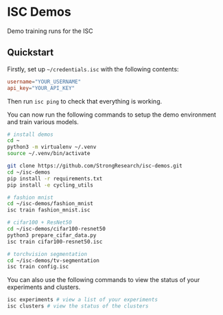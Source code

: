 # ISC Demos

Demo training runs for the ISC

## Quickstart

Firstly, set up `~/credentials.isc` with the following contents:

```toml
username="YOUR_USERNAME"
api_key="YOUR_API_KEY"
```

Then run `isc ping` to check that everything is working.

You can now run the following commands to setup the demo environment
and train various models.

```bash
# install demos
cd ~
python3 -m virtualenv ~/.venv
source ~/.venv/bin/activate

git clone https://github.com/StrongResearch/isc-demos.git
cd ~/isc-demos
pip install -r requirements.txt
pip install -e cycling_utils

# fashion mnist
cd ~/isc-demos/fashion_mnist
isc train fashion_mnist.isc

# cifar100 + ResNet50
cd ~/isc-demos/cifar100-resnet50
python3 prepare_cifar_data.py 
isc train cifar100-resnet50.isc

# torchvision segmentation
cd ~/isc-demos/tv-segmentation
isc train config.isc
```

You can also use the following commands to view the status
of your experiments and clusters.

```bash
isc experiments # view a list of your experiments
isc clusters # view the status of the clusters
```
